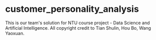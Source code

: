 # customer_personality_analysis
This is our team's solution for NTU course project - Data Science and Artificial Intelligence. All copyright credit to Tian Shulin, Hou Bo, Wang Yaoxuan.
